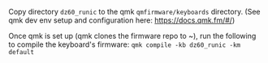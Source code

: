 Copy directory `dz60_runic` to the qmk `qmfirmware/keyboards` directory.
(See qmk dev env setup and configuration here: https://docs.qmk.fm/#/)

Once qmk is set up (qmk clones the firmware repo to ~), run the following to compile the keyboard's firmware:
```qmk compile -kb dz60_runic -km default```